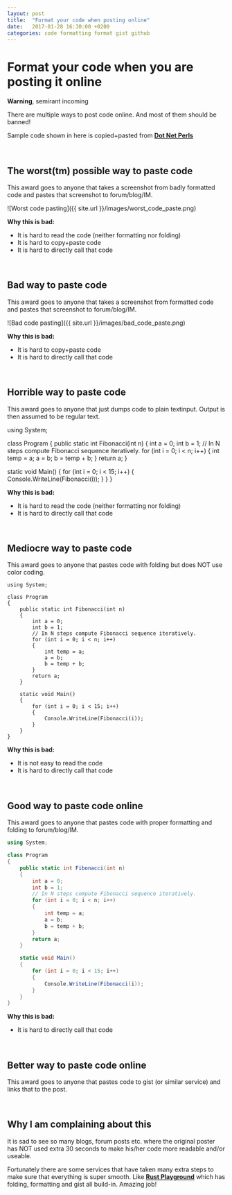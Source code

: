 ```yaml
---
layout: post
title:  "Format your code when posting online"
date:   2017-01-28 16:30:00 +0200
categories: code formatting format gist github
---
```

# Format your code when you are posting it online
**Warning**, semirant incoming

There are multiple ways to post code online. And most of them should be banned!

Sample code shown in here is copied+pasted from **[Dot Net Perls](https://www.dotnetperls.com/fibonacci)**

&nbsp;

## The worst(tm) possible way to paste code
This award goes to anyone that takes a screenshot from badly formatted code and pastes that screenshot to forum/blog/IM.

![Worst code pasting]({{ site.url }}/images/worst_code_paste.png)

**Why this is bad:**

* It is hard to read the code (neither formatting nor folding)
* It is hard to copy+paste code
* It is hard to directly call that code

&nbsp;

## Bad way to paste code
This award goes to anyone that takes a screenshot from formatted code and pastes that screenshot to forum/blog/IM.

![Bad code pasting]({{ site.url }}/images/bad_code_paste.png)

**Why this is bad:**

* It is hard to copy+paste code
* It is hard to directly call that code

&nbsp;

## Horrible way to paste code
This award goes to anyone that just dumps code to plain textinput. Output is then assumed to be regular text.

using System;

class Program
{
public static int Fibonacci(int n)
{
int a = 0;
int b = 1;
// In N steps compute Fibonacci sequence iteratively.
for (int i = 0; i < n; i++)
{
int temp = a;
a = b;
b = temp + b;
}
return a;
}

static void Main()
{
for (int i = 0; i < 15; i++)
{
Console.WriteLine(Fibonacci(i));
}
}
}

**Why this is bad:**

* It is hard to read the code (neither formatting nor folding)
* It is hard to directly call that code

&nbsp;

## Mediocre way to paste code
This award goes to anyone that pastes code with folding but does NOT use color coding.

```
using System;

class Program
{
    public static int Fibonacci(int n)
    {
        int a = 0;
        int b = 1;
        // In N steps compute Fibonacci sequence iteratively.
        for (int i = 0; i < n; i++)
        {
            int temp = a;
            a = b;
            b = temp + b;
        }
        return a;
    }

    static void Main()
    {
        for (int i = 0; i < 15; i++)
        {
            Console.WriteLine(Fibonacci(i));
        }
    }
}
```

**Why this is bad:**

* It is not easy to read the code
* It is hard to directly call that code

&nbsp;

## Good way to paste code online
This award goes to anyone that pastes code with proper formatting and folding to forum/blog/IM.

```csharp
using System;

class Program
{
    public static int Fibonacci(int n)
    {
        int a = 0;
        int b = 1;
        // In N steps compute Fibonacci sequence iteratively.
        for (int i = 0; i < n; i++)
        {
            int temp = a;
            a = b;
            b = temp + b;
        }
        return a;
    }

    static void Main()
    {
        for (int i = 0; i < 15; i++)
        {
            Console.WriteLine(Fibonacci(i));
        }
    }
}
```

**Why this is bad:**

* It is hard to directly call that code

&nbsp;

## Better way to paste code online
This award goes to anyone that pastes code to gist (or similar service) and links that to the post.
<script src="https://gist.github.com/mcraiha/855bf8e36754a9af1ac8926660f258a1.js"></script>

&nbsp;

## Why I am complaining about this

It is sad to see so many blogs, forum posts etc. where the original poster has NOT used extra 30 seconds to make his/her code more readable and/or useable. 

Fortunately there are some services that have taken many extra steps to make sure that everything is super smooth. Like **[Rust Playground](http://play.integer32.com/)** which has folding, formatting and gist all build-in. Amazing job!  
